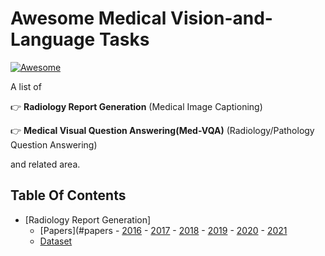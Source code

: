 # Awesome Medical Vision-and-Language Tasks

[![Awesome](https://awesome.re/badge.svg)](https://awesome.re)

A list of 

:point_right: **Radiology Report Generation** (Medical Image Captioning)

:point_right: **Medical Visual Question Answering(Med-VQA)** (Radiology/Pathology Question Answering)

and related area. 

## Table Of Contents
- [Radiology Report Generation]
  - [Papers](#papers - [2016](#2016) - [2017](#2017) - [2018](#2018) - [2019](#2019) - [2020](#2020) - [2021](#2021)
  - [Dataset](#dataset)
